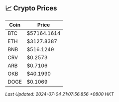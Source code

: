 ## 📈 Crypto Prices

| Coin | Price |
| ---- | ----- |
| BTC | $57164.1614 |
| ETH | $3127.8387 |
| BNB | $516.1249 |
| CRV | $0.2573 |
| ARB | $0.7106 |
| OKB | $40.1990 |
| DOGE | $0.1069 |

_Last Updated: 2024-07-04 21:07:56.856 +0800 HKT_